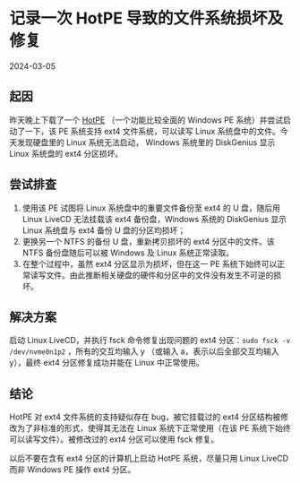 # 记录一次 HotPE 导致的文件系统损坏及修复

2024-03-05

## 起因

昨天晚上下载了一个 [HotPE](https://www.hotpe.top/) （一个功能比较全面的 Windows PE 系统）并尝试启动了一下，该 PE 系统支持 ext4 文件系统，可以读写 Linux 系统盘中的文件。今天发现硬盘里的 Linux 系统无法启动， Windows 系统里的 DiskGenius 显示 Linux 系统盘的 ext4 分区损坏。

## 尝试排查

1. 使用该 PE 试图将 Linux 系统盘中的重要文件备份至 ext4 的 U 盘，随后用 Linux LiveCD 无法挂载该 ext4 备份盘，Windows 系统的 DiskGenius 显示 Linux 系统盘与 ext4 备份 U 盘的分区均损坏；
2. 更换另一个 NTFS 的备份 U 盘，重新拷贝损坏的 ext4 分区中的文件。该 NTFS 备份盘随后可以被 Windows 及 Linux 系统正常读取。
3. 在整个过程中，虽然 ext4 分区显示为损坏，但在这一 PE 系统下始终可以正常读写文件。由此推断相关硬盘的硬件和分区中的文件没有发生不可逆的损坏。

## 解决方案

启动 Linux LiveCD，并执行 fsck 命令修复出现问题的 ext4 分区：`sudo fsck -v /dev/nvme0n1p2` ，所有的交互均输入 y （或输入 a，表示以后全部交互均输入 y），最终 ext4 分区修复成功并能在 Linux 中正常使用。

## 结论

HotPE 对 ext4 文件系统的支持疑似存在 bug，被它挂载过的 ext4 分区结构被修改为了非标准的形式，使得其无法在 Linux 系统下正常使用（在该 PE 系统下始终可以读写文件）。被修改过的 ext4 分区可以使用 fsck 修复。

以后不要在含有 ext4 分区的计算机上启动 HotPE 系统，尽量只用 Linux LiveCD 而非 Windows PE 操作 ext4 分区。
